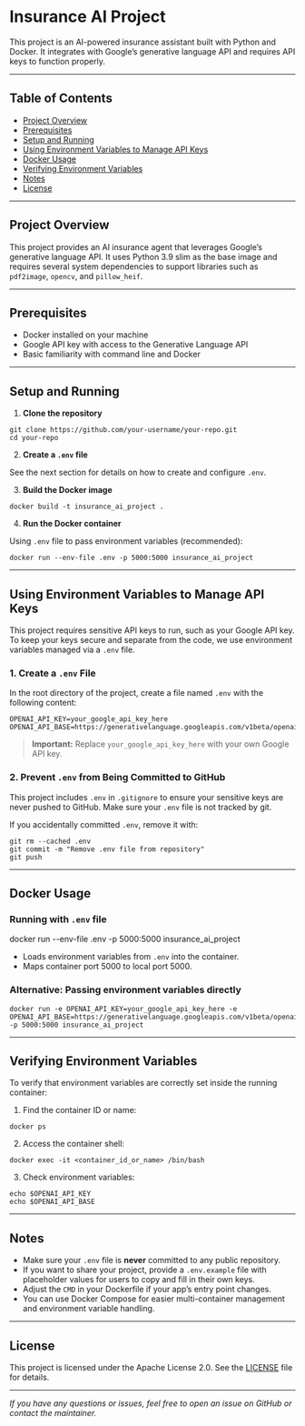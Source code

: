 # Insurance AI Project

This project is an AI-powered insurance assistant built with Python and Docker. It integrates with Google’s generative language API and requires API keys to function properly.

---

## Table of Contents

- [Project Overview](#project-overview)  
- [Prerequisites](#prerequisites)  
- [Setup and Running](#setup-and-running)  
- [Using Environment Variables to Manage API Keys](#using-environment-variables-to-manage-api-keys)  
- [Docker Usage](#docker-usage)  
- [Verifying Environment Variables](#verifying-environment-variables)  
- [Notes](#notes)  
- [License](#license)  

---

## Project Overview

This project provides an AI insurance agent that leverages Google’s generative language API. It uses Python 3.9 slim as the base image and requires several system dependencies to support libraries such as `pdf2image`, `opencv`, and `pillow_heif`.

---

## Prerequisites

- Docker installed on your machine  
- Google API key with access to the Generative Language API  
- Basic familiarity with command line and Docker  

---

## Setup and Running

1. **Clone the repository**

```env
git clone https://github.com/your-username/your-repo.git
cd your-repo
```


2. **Create a `.env` file**

See the next section for details on how to create and configure `.env`.

3. **Build the Docker image**

```env
docker build -t insurance_ai_project .
```


4. **Run the Docker container**

Using `.env` file to pass environment variables (recommended):

```env
docker run --env-file .env -p 5000:5000 insurance_ai_project
```

---

## Using Environment Variables to Manage API Keys

This project requires sensitive API keys to run, such as your Google API key. To keep your keys secure and separate from the code, we use environment variables managed via a `.env` file.

### 1. Create a `.env` File

In the root directory of the project, create a file named `.env` with the following content:

```env
OPENAI_API_KEY=your_google_api_key_here
OPENAI_API_BASE=https://generativelanguage.googleapis.com/v1beta/openai
```

> **Important:** Replace `your_google_api_key_here` with your own Google API key.

### 2. Prevent `.env` from Being Committed to GitHub

This project includes `.env` in `.gitignore` to ensure your sensitive keys are never pushed to GitHub. Make sure your `.env` file is not tracked by git.

If you accidentally committed `.env`, remove it with:

```env
git rm --cached .env
git commit -m "Remove .env file from repository"
git push
```

---

## Docker Usage

### Running with `.env` file

docker run --env-file .env -p 5000:5000 insurance_ai_project


- Loads environment variables from `.env` into the container.  
- Maps container port 5000 to local port 5000.

### Alternative: Passing environment variables directly

```env
docker run -e OPENAI_API_KEY=your_google_api_key_here -e OPENAI_API_BASE=https://generativelanguage.googleapis.com/v1beta/openai -p 5000:5000 insurance_ai_project
```

---

## Verifying Environment Variables

To verify that environment variables are correctly set inside the running container:

1. Find the container ID or name:

```env
docker ps
```

2. Access the container shell:

```env
docker exec -it <container_id_or_name> /bin/bash
```

3. Check environment variables:

```env
echo $OPENAI_API_KEY
echo $OPENAI_API_BASE
```

---

## Notes

- Make sure your `.env` file is **never** committed to any public repository.  
- If you want to share your project, provide a `.env.example` file with placeholder values for users to copy and fill in their own keys.  
- Adjust the `CMD` in your Dockerfile if your app’s entry point changes.  
- You can use Docker Compose for easier multi-container management and environment variable handling.

---

## License

This project is licensed under the Apache License 2.0. See the [LICENSE](LICENSE) file for details.


---

*If you have any questions or issues, feel free to open an issue on GitHub or contact the maintainer.*